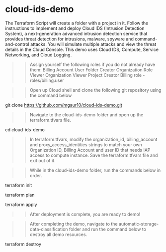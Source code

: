 # cloud-ids-demo

The Terraform Script will create a folder with a project in it. Follow the instructions to implement and deploy Cloud IDS (Intrusion Detection System), a next-generation advanced intrusion detection service that provides threat detection for intrusions, malware, spyware and command-and-control attacks. You will simulate multiple attacks and view the threat details in the Cloud Console. This demo uses Cloud IDS, Compute, Service Networking, and Cloud Logging.


>> Assign yourself the following roles if you do not already have them:
  Billing Account User
  Folder Creator
  Organization Role Viewer
  Organization Viewer
  Project Creator
  Billing role - roles/billing.user

>> Open up Cloud shell and clone the following git repository using the command below

  git clone https://github.com/mgaur10/cloud-ids-demo.git

>> Navigate to the cloud-ids-demo folder and open up the terraform.tfvars file. 

  cd cloud-ids-demo

>> In terraform.tfvars, modify the organization_id, billing_account and proxy_access_identities strings to match your own Organization ID, Billing Account and user ID that needs IAP access to compute instance. 
Save the terraform.tfvars file and exit out of it.

>> While in the cloud-ids-demo folder, run the commands below in order. 

  terraform init

  terraform plan


  terraform apply

>> After deployment is complete, you are ready to demo!


>> After completing the demo, navigate to the automatic-storage-data-classification folder and run the command below to destroy all demo resources.

  terraform destroy






